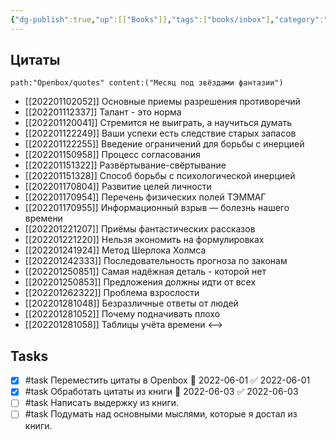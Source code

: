 ```yaml
---
{"dg-publish":true,"up":[["Books"]],"tags":["books/inbox"],"category":"book","rating":4,"modified_at":"2022-07-24T21:20:41+03:00","date":"2022-04-03T08:34:55+03:00","permalink":"/refs/mesyacz-pod-zvyozdami-fantazii/","dgHomeLink":false,"dgPassFrontmatter":true}
---
```






## Цитаты

```expander
path:"Openbox/quotes" content:("Месяц под звёздами фантазии")
```
- [[202201102052]] Основные приемы разрешения противоречий
- [[202201112337]] Талант - это норма
- [[202201120041]] Стремится не выиграть, а научиться думать
- [[202201122249]] Ваши успехи есть следствие старых запасов
- [[202201122255]] Введение ограничений для борьбы с инерцией
- [[202201150958]] Процесс согласования
- [[202201151322]] Развёртывание-свёртывание
- [[202201151328]] Способ борьбы с психологической инерцией
- [[202201170804]] Развитие целей личности
- [[202201170954]] Перечень физических полей ТЭММАГ
- [[202201170955]] Информационный взрыв — болезнь нашего времени
- [[202201221207]] Приёмы фантастических рассказов
- [[202201221220]] Нельзя экономить на формулировках
- [[202201241924]] Метод Шерлока Холмса
- [[202201242333]] Последовательность прогноза по законам
- [[202201250851]] Самая надёжная деталь - которой нет
- [[202201250853]] Предложения должны идти от всех
- [[202201262322]] Проблема взрослости
- [[202201281048]] Безразличные ответы от людей
- [[202201281052]] Почему подначивать плохо
- [[202201281058]] Таблицы учёта времени
<-->
## Tasks

- [x] #task Переместить цитаты в Openbox 📅 2022-06-01 ✅ 2022-06-01
- [x] #task Обработать цитаты из книги 📅 2022-06-03 ✅ 2022-06-03
- [ ] #task Написать выдержку из книги.
- [ ] #task Подумать над основными мыслями, которые я достал из книги.
